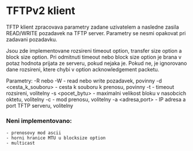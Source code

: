 # TFTPv2 klient

TFTP klient zpracovava parametry zadane uzivatelem a nasledne zasila READ/WRITE pozadavek na TFTP server. Parametry se nesmi opakovat pri zadavani pozadavku. 

Jsou zde implementovane rozsireni timeout option, transfer size option a block size option. Pri odmitnuti timeout nebo block size option je brana v potaz hodnota prijata ze serveru, pokud nejaka je. Pokud ne, je ignorovano dane rozsireni, ktere chybi v option acknowledgement packetu.

Parametry:
	-R nebo -W             	-   read nebo write pozadavek, povinny
	-d <cesta_k_souboru> 	-   cesta k souboru k prenosu, povinny
	-t <sekundy>            -   timeout rozsireni, volitelny
	-s <pocet_bytu>    	-   maximalni velikost bloku v nasobcich oktetu, volitelny
	-c <mod>            	-   mod prenosu, volitelny
	-a <adresa,port>    	-   IP adresa a port TFTP serveru, volitelny


### Neni implementovano:
	- prenosovy mod ascii
	- horni hranice MTU u blocksize option
	- multicast
